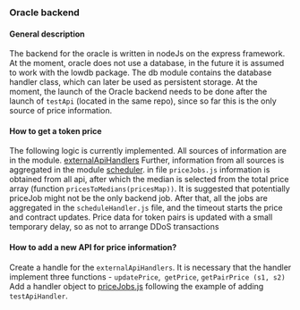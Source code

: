 ### Oracle backend

#### General description

The backend for the oracle is written in nodeJs on the express framework. At the moment, oracle does not use a database, in the future it is assumed to work with the lowdb package. The db module contains the database handler class, which can later be used as persistent storage. At the moment, the launch of the Oracle backend needs to be done after the launch of `testApi` (located in the same repo), since so far this is the only source of price information.

#### How to get a token price

The following logic is currently implemented. 
All sources of information are in the module. [externalApiHandlers](https://github.com/Fantom-foundation/oracle-backend/tree/master/oracleApp/externalApiHandlers)
Further, information from all sources is aggregated in the module [scheduler](https://github.com/Fantom-foundation/oracle-backend/tree/master/oracleApp/scheduler). 
in file `priceJobs.js` information is obtained from all api, after which the median is selected from the total price array (function `pricesToMedians(pricesMap))`. It is suggested that potentially priceJob might not be the only backend job.
After that, all the jobs are aggregated in the `scheduleHandler.js` file, and the timeout starts the price and contract updates. Price data for token pairs is updated with a small temporary delay, so as not to arrange DDoS transactions

#### How to add a new API for price information?

Create a handle for the `externalApiHandlers`. It is necessary that the handler implement three functions - `updatePrice`,` getPrice`, `getPairPrice (s1, s2)` 
Add a handler object to [priceJobs.js](https://github.com/Fantom-foundation/oracle-backend/blob/master/oracleApp/scheduler/priceJobs.js) following the example of adding `testApiHandler`. 

